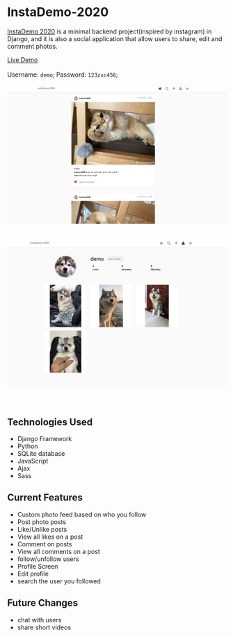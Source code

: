# InstaDemo-2020
[InstaDemo 2020](https://boiling-hamlet-70586.herokuapp.com/) is a minimal backend project(inspired by instagram) in Django, and it is also a social application that allow users to share, edit and comment photos. 

[Live Demo](https://boiling-hamlet-70586.herokuapp.com/)<br/><br/> Username: `demo`; Password: `123zxc456`; <br/><br/>
![Dashpage 1111](static/images/1111.png)<br/><br/><br/>
![Dashpage 2222](static/images/2222.png)<br/><br/><br/>

## Technologies Used

- Django Framework
- Python
- SQLite database
- JavaScript
- Ajax
- Sass

## Current Features

- Custom photo feed based on who you follow
- Post photo posts
- Like/Unlike posts
- View all likes on a post
- Comment on posts
- View all comments on a post
- follow/unfollow users
- Profile Screen
- Edit profile
- search the user you followed

## Future Changes
- chat with users
- share short videos
